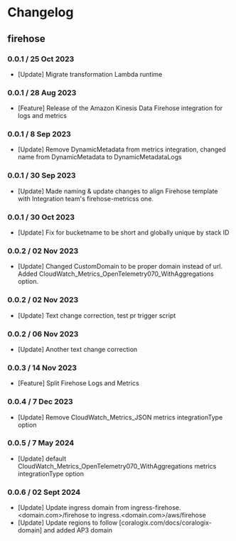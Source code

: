 # Changelog

## firehose
<!-- To add a new entry write: -->
<!-- ### version / full date -->
<!-- * [Update/Bug fix] message that describes the changes that you apply -->

### 0.0.1 / 25 Oct 2023
* [Update] Migrate transformation Lambda runtime

### 0.0.1 / 28 Aug 2023
* [Feature] Release of the Amazon Kinesis Data Firehose integration for logs and metrics

### 0.0.1 / 8 Sep 2023
* [Update] Remove DynamicMetadata from metrics integration, changed name from DynamicMetadata to DynamicMetadataLogs

### 0.0.1 / 30 Sep 2023
* [Update] Made naming & update changes to align Firehose template with Integration team's firehose-metricss one.

### 0.0.1 / 30 Oct 2023
* [Update] Fix for bucketname to be short and globally unique by stack ID

### 0.0.2 / 02 Nov 2023
* [Update] Changed CustomDomain to be proper domain instead of url. Added CloudWatch_Metrics_OpenTelemetry070_WithAggregations option.

### 0.0.2 / 02 Nov 2023
* [Update] Text change correction, test pr trigger script

### 0.0.2 / 06 Nov 2023
* [Update] Another text change correction

### 0.0.3 / 14 Nov 2023
* [Feature] Split Firehose Logs and Metrics

### 0.0.4 / 7 Dec 2023
* [Update] Remove CloudWatch_Metrics_JSON metrics integrationType option

### 0.0.5 / 7 May 2024
* [Update] default CloudWatch_Metrics_OpenTelemetry070_WithAggregations metrics integrationType option

### 0.0.6 / 02 Sept 2024
* [Update] Update ingress domain from ingress-firehose.<domain.com>/firehose to ingress.<domain.com>/aws/firehose
* [Update] Update regions to follow [coralogix.com/docs/coralogix-domain] and added AP3 domain
